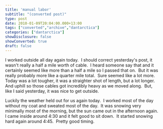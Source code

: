 ```yaml
---
title: 'manual labor'
subtitle: "(converted post)"
type: post
date: 2010-01-09T20:04:00.000+13:00
tags: ["converted","archive","dantarctica"]
categories: ["dantarctica"]
showDisclosure: false
showConverted: true
draft: false
---
```


I worked outside all day again today.  I should correct yesterday's post, it wasn't really a half a mile worth of cable.  I heard someone say that and it certainly seemed like more than a half a mile so I passed that on.  But it was really probably more like a quarter mile total.  Sure seemed like a lot more.  Today was a lot tougher, it was a straighter shot of length, but a lot longer.  And uphill so those cables got incredibly heavy as we moved along.  But, like I said yesterday, it was nice to get outside.   
  
Luckily the weather held out for us again today.  I worked most of the day without my coat and sweated most of the day.  It was snowing very minimally most of the morning, but the sun came out in the afternoon again.  I came inside around 4:30 and it felt good to sit down.  It started snowing hard again around 4:45.  Pretty good timing.